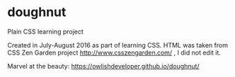 # doughnut
Plain CSS learning project

Created in July-August 2016 as part of learning CSS.
HTML was taken from CSS Zen Garden project http://www.csszengarden.com/ , I did not edit it.

Marvel at the beauty: https://owlishdeveloper.github.io/doughnut/
